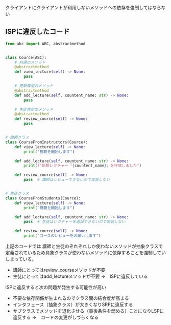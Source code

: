 クライアントにクライアントが利用しないメソッドへの依存を強制してはならない

## ISPに違反したコード

```python
from abc import ABC, abstractmethod


class Cource(ABC):
    # 共通のメソッド
    @abstractmethod
    def view_lecture(self) -> None:
        pass

    # 更新専用のメソッド
    @abstractmethod
    def add_lecture(self, countent_name: str) -> None:
        pass

    # 生徒専用のメソッド
    @abstractmethod
    def review_cource(self) -> None:
        pass


# 講師クラス
class CourseFromInstructors(Cource):
    def view_lecture(self) -> None:
        print("視聴を開始します")

    def add_lecture(self, countent_name: str) -> None:
        print(f"新規レクチャー「{countent_name}」を作成しました")

    def review_cource(self) -> None:
        pass  # 講師はレビューできないので実装しない


# 生徒クラス
class CourseFromStudents(Cource):
    def view_lecture(self) -> None:
        print("視聴を開始します")

    def add_lecture(self, countent_name: str) -> None:
        pass  # 生徒はレクチャーを追加できないので実装しない

    def review_cource(self) -> None:
        print("コースのレビューをお願いします")
```

上記のコードでは
講師と生徒のぞれぞれしか使わないメソッドが抽象クラスで定義されているため具象クラスが使わないメソッドに依存することを強制していしまっている。
- 講師にとってはreview_courseメソッドが不要
- 生徒にとってはadd_lectureメソッドが不要 
⇒　ISPに違反している

ISPに違反すると次の問題が発生する可能性が高い
- 不要な依存関係が生まれるのでクラス間の結合度が高まる
- インタフェース（抽象クラス）が大きくなりSRPに違反する
- サブクラスでメソッドを退化させる（事後条件を弱める）ことになりLSPに違反する
⇒　コードの変更がしづらくなる